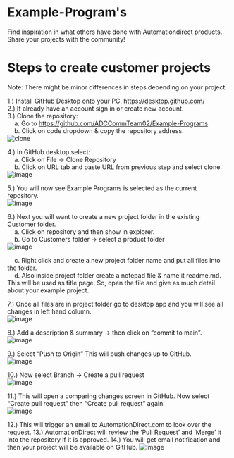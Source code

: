 # Example-Program's  
Find inspiration in what others have done with Automationdirect products. Share your projects with the community!

# Steps to create customer projects

Note: There might be minor differences in steps depending on your project. 

1.) Install GitHub Desktop onto your PC. https://desktop.github.com/   
2.) If already have an account sign in or create new account.  
3.) Clone the repository:  
&nbsp; &nbsp; a. Go to https://github.com/ADCCommTeam02/Example-Programs     
&nbsp; &nbsp; b. Click on code dropdown & copy the repository address.  
![clone](https://user-images.githubusercontent.com/47575229/175544116-46e9bdd8-b11d-4e7c-a86f-2bb3bfdca78b.png)

4.) In GitHub desktop select:  
&nbsp; &nbsp; a. Click on File -> Clone Repository  
&nbsp; &nbsp; b. Click on URL tab and paste URL from previous step and select clone.
![image](https://user-images.githubusercontent.com/47575229/172682332-74e4c7ad-5d18-45d8-aa28-c8680f91a160.png)

5.) You will now see Example Programs is selected as the current repository.  
![image](https://user-images.githubusercontent.com/47575229/172682651-72307ef3-2039-4212-82c3-214066eff205.png)

6.) Next you will want to create a new project folder in the existing Customer folder.   
&nbsp; &nbsp; a. Click on repository and then show in explorer.  
&nbsp; &nbsp; b. Go to Customers folder -> select a product folder  
![image](https://user-images.githubusercontent.com/47575229/172695588-50500ba8-d1c1-4cbb-8ba8-ca6587725f33.png)  

&nbsp; &nbsp; c. Right click and create a new project folder name and put all files into the folder.   
&nbsp; &nbsp; d. Also inside project folder create a notepad file & name it readme.md. This will be used as title page. So, open the file and give as much detail about your example project.   

7.) Once all files are in project folder go to desktop app and you will see all changes in left hand column.  
![image](https://user-images.githubusercontent.com/47575229/172693319-76d97fbd-1b0f-4657-b815-a3f63dbdd917.png)

8.) Add a description & summary -> then click on “commit to main”.  
![image](https://user-images.githubusercontent.com/47575229/172693468-3d455e9c-1186-4403-bdd5-91e48ef6cea8.png)

9.) Select “Push to Origin”  This will push changes up to GitHub.   
![image](https://user-images.githubusercontent.com/47575229/172693489-f6807eab-fe2a-49d8-b70d-ba4dedc51a40.png)

10.) Now select Branch -> Create a pull request   
![image](https://user-images.githubusercontent.com/47575229/172693925-95cbabc0-3180-4aec-817b-7d0636845ee4.png)

11.) This will open a comparing changes screen in GitHub. Now select “Create pull request” then “Create pull request” again.  
![image](https://user-images.githubusercontent.com/47575229/172694007-50506db5-826c-4936-a2c1-b6e29cf95b7b.png)

12.) This will trigger an email to AutomationDirect.com to look over the request.
13.) AutomationDirect will review the ‘Pull Request’ and ‘Merge’ it into the repository if it is approved.
14.) You will get email notification and then your project will be available on GitHub.
![image](https://user-images.githubusercontent.com/47575229/172694145-d8899b62-272b-43c3-a150-09f1ec582baf.png)








